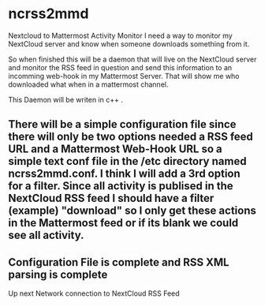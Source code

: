 # ncrss2mmd
Nextcloud to Mattermost Activity Monitor
I need a way to monitor my NextCloud server and know
when someone downloads something from it.

So when finished this will be a daemon that will live on the 
NextCloud server and monitor the RSS feed in question
and send this information to an incomming web-hook in
my Mattermost Server. That will show me who downloaded what
when in a mattermost channel.

This Daemon will be writen in c++ .

There will be a simple configuration file since there will
only be two options needed a RSS feed URL and a Mattermost 
Web-Hook URL so a simple text conf file in the /etc directory
named ncrss2mmd.conf. I think I will add a 3rd option for a 
filter. Since all activity is publised in the NextCloud RSS 
feed I should have a filter (example) "download" so I only 
get these actions in the Mattermost feed or if its blank 
we could see all activity.
--
Configuration File is complete and RSS XML parsing is complete
--
Up next Network connection to NextCloud RSS Feed




